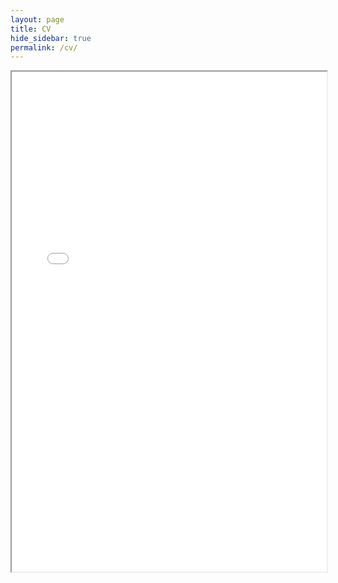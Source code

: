 ```yaml
---
layout: page
title: CV
hide_sidebar: true
permalink: /cv/
---
```

<iframe src={{ site.baseurl }}"/pdfs/CV_Nov_2023.pdf" width="100%" height="800"></iframe>
